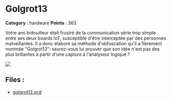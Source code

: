 # Golgrot13

**Category** : hardware
**Points** : 363

Votre ami bidouilleur était frustré de la communication série trop simple entre ses deux
boards IoT, susceptible d'être interceptée par des personnes malveillantes.
Il a donc élaboré sa méthode d'obfuscation qu'il a fièrement nommée "Golgrot13": saurez-vous lui
prouver que son idée n'est pas des plus brillantes à partir d'une capture à l'analyseur logique ?

![](/files/99fd2aa8106f311720f8b02117630e76/golgrot13.png)

## Files : 
 - [golgrot13.vcd](./golgrot13.vcd)


